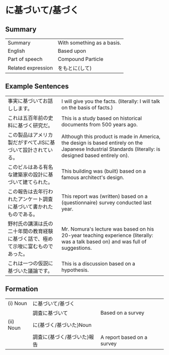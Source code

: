 # に基づいて/基づく

## Summary

<table><tr>   <td>Summary</td>   <td>With something as a basis.</td></tr><tr>   <td>English</td>   <td>Based upon</td></tr><tr>   <td>Part of speech</td>   <td>Compound Particle</td></tr><tr>   <td>Related expression</td>   <td>をもとに(して)</td></tr></table>

## Example Sentences

<table><tr>   <td>事実に基づいてお話しします。</td>   <td>I will give you the facts. (literally: I will talk on the basis of facts.)</td></tr><tr>   <td>これは五百年前の史料に基づく研究だ。</td>   <td>This is a study based on historical documents from 500 years ago.</td></tr><tr>   <td>この製品はアメリカ製だがすべてJISに基づいて設計されている。</td>   <td>Although this product is made in America, the design is based entirely on the Japanese Industrial Standards (literally: is designed based entirely on).</td></tr><tr>   <td>このビルはある有名な建築家の設計に基づいて建てられた。</td>   <td>This building was (built) based on a famous architect's design.</td></tr><tr>   <td>この報告は去年行われたアンケート調査に基づいて書かれたものである。</td>   <td>This report was (written) based on a (questionnaire) survey conducted last year.</td></tr><tr>   <td>野村氏の講演は氏の二十年間の教育経験に基づく話で、極めて示唆に富むものであった。</td>   <td>Mr. Nomura's lecture was based on his 20-year teaching experience (literally: was a talk based on) and was full of suggestions.</td></tr><tr>   <td>これは一つの仮説に基づいた議論です。</td>   <td>This is a discussion based on a hypothesis.</td></tr></table>

## Formation

<table class="table"><tbody><tr class="tr head"><td class="td"><span class="numbers">(i)</span> <span class="bold">Noun</span></td><td class="td"><span class="concept">に基づいて</span><span>/</span><span class="concept">基づく</span></td><td class="td"></td></tr><tr class="tr"><td class="td"></td><td class="td"><span>調査</span><span class="concept">に基づいて</span></td><td class="td"><span>Based on a survey</span></td></tr><tr class="tr head"><td class="td"><span class="numbers">(ii)</span> <span class="bold">Noun</span></td><td class="td"><span class="concept">に</span><span>{</span><span class="concept">基づく</span><span>/</span><span class="concept">基づいた</span><span>}Noun</span></td><td class="td"></td></tr><tr class="tr"><td class="td"></td><td class="td"><span>調査</span><span class="concept">に</span><span>{</span><span class="concept">基づく</span><span>/</span><span class="concept">基づいた</span><span>}報告</span></td><td class="td"><span>A report based on a survey</span></td></tr></tbody></table>

